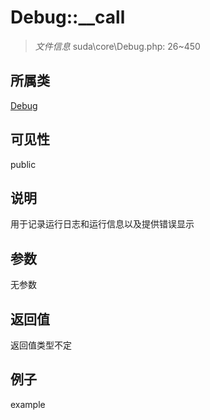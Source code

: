# Debug::__call



> *文件信息* suda\core\Debug.php: 26~450

## 所属类 

[Debug](../Debug.md)

## 可见性

 public 

## 说明

用于记录运行日志和运行信息以及提供错误显示


## 参数


无参数


## 返回值

返回值类型不定


## 例子

example